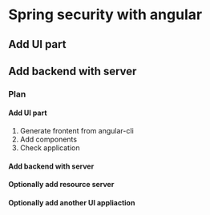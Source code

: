 # Spring security with angular
## Add UI part

## Add backend with server



### Plan
#### Add UI part
1. Generate frontent from angular-cli 
2. Add components
3. Check application

#### Add backend with server

#### Optionally add resource server

#### Optionally add another UI appliaction
